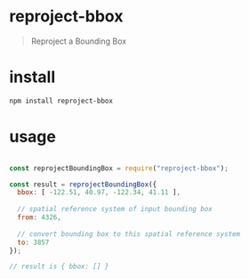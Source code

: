 # reproject-bbox
> Reproject a Bounding Box

# install
```bash
npm install reproject-bbox
```

# usage
```javascript

const reprojectBoundingBox = require("reproject-bbox");

const result = reprojectBoundingBox({
  bbox: [ -122.51, 40.97, -122.34, 41.11 ],
  
  // spatial reference system of input bounding box
  from: 4326,
  
  // convert bounding box to this spatial reference system
  to: 3857
});

// result is { bbox: [] }
```
